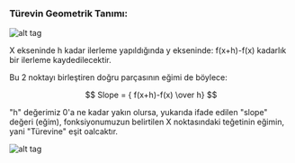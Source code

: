 ### Türevin Geometrik Tanımı:

![alt tag](https://github.com/emintass/Veri-Yapilari-ve-Algoritmalar/blob/main/T%C3%BCrev%20Geometrik%20Anlam%C4%B1.png)

X ekseninde h kadar ilerleme yapıldığında y ekseninde:
f(x+h)-f(x) kadarlık bir ilerleme kaydedilecektir.

Bu 2 noktayı birleştiren doğru parçasının eğimi de böylece:

$$ Slope = { f(x+h)-f(x) \over h} $$

"h" değerimiz 0'a ne kadar yakın olursa, yukarıda ifade edilen "slope" değeri (eğim),
fonksiyonumuzun belirtilen X noktasındaki teğetinin eğimin, yani "Türevine" eşit oalcaktır.

![alt tag](https://github.com/emintass/Veri-Yapilari-ve-Algoritmalar/blob/main/T%C3%BCrev%20Form%C3%BCl.png)



